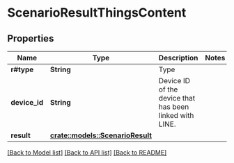 # ScenarioResultThingsContent

## Properties

Name | Type | Description | Notes
------------ | ------------- | ------------- | -------------
**r#type** | **String** | Type | 
**device_id** | **String** | Device ID of the device that has been linked with LINE. | 
**result** | [**crate::models::ScenarioResult**](ScenarioResult.md) |  | 

[[Back to Model list]](../README.md#documentation-for-models) [[Back to API list]](../README.md#documentation-for-api-endpoints) [[Back to README]](../README.md)


